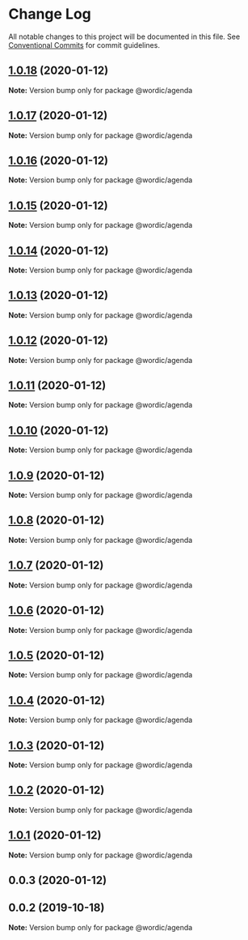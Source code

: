 # Change Log

All notable changes to this project will be documented in this file.
See [Conventional Commits](https://conventionalcommits.org) for commit guidelines.

## [1.0.18](https://github.com/shakogegia/wordic/compare/@wordic/agenda@1.0.17...@wordic/agenda@1.0.18) (2020-01-12)

**Note:** Version bump only for package @wordic/agenda

## [1.0.17](https://github.com/shakogegia/wordic/compare/@wordic/agenda@1.0.16...@wordic/agenda@1.0.17) (2020-01-12)

**Note:** Version bump only for package @wordic/agenda

## [1.0.16](https://github.com/shakogegia/wordic/compare/@wordic/agenda@1.0.15...@wordic/agenda@1.0.16) (2020-01-12)

**Note:** Version bump only for package @wordic/agenda

## [1.0.15](https://github.com/shakogegia/wordic/compare/@wordic/agenda@1.0.14...@wordic/agenda@1.0.15) (2020-01-12)

**Note:** Version bump only for package @wordic/agenda

## [1.0.14](https://github.com/shakogegia/wordic/compare/@wordic/agenda@1.0.13...@wordic/agenda@1.0.14) (2020-01-12)

**Note:** Version bump only for package @wordic/agenda

## [1.0.13](https://github.com/shakogegia/wordic/compare/@wordic/agenda@1.0.12...@wordic/agenda@1.0.13) (2020-01-12)

**Note:** Version bump only for package @wordic/agenda

## [1.0.12](https://github.com/shakogegia/wordic/compare/@wordic/agenda@1.0.11...@wordic/agenda@1.0.12) (2020-01-12)

**Note:** Version bump only for package @wordic/agenda

## [1.0.11](https://github.com/shakogegia/wordic/compare/@wordic/agenda@1.0.10...@wordic/agenda@1.0.11) (2020-01-12)

**Note:** Version bump only for package @wordic/agenda

## [1.0.10](https://github.com/shakogegia/wordic/compare/@wordic/agenda@1.0.9...@wordic/agenda@1.0.10) (2020-01-12)

**Note:** Version bump only for package @wordic/agenda

## [1.0.9](https://github.com/shakogegia/wordic/compare/@wordic/agenda@1.0.8...@wordic/agenda@1.0.9) (2020-01-12)

**Note:** Version bump only for package @wordic/agenda

## [1.0.8](https://github.com/shakogegia/wordic/compare/@wordic/agenda@1.0.6...@wordic/agenda@1.0.8) (2020-01-12)

**Note:** Version bump only for package @wordic/agenda

## [1.0.7](https://github.com/shakogegia/wordic/compare/@wordic/agenda@1.0.6...@wordic/agenda@1.0.7) (2020-01-12)

**Note:** Version bump only for package @wordic/agenda

## [1.0.6](https://github.com/shakogegia/wordic/compare/@wordic/agenda@1.0.5...@wordic/agenda@1.0.6) (2020-01-12)

**Note:** Version bump only for package @wordic/agenda

## [1.0.5](https://github.com/shakogegia/wordic/compare/@wordic/agenda@1.0.4...@wordic/agenda@1.0.5) (2020-01-12)

**Note:** Version bump only for package @wordic/agenda

## [1.0.4](https://github.com/shakogegia/wordic/compare/@wordic/agenda@1.0.3...@wordic/agenda@1.0.4) (2020-01-12)

**Note:** Version bump only for package @wordic/agenda

## [1.0.3](https://github.com/shakogegia/wordic/compare/@wordic/agenda@1.0.2...@wordic/agenda@1.0.3) (2020-01-12)

**Note:** Version bump only for package @wordic/agenda

## [1.0.2](https://github.com/shakogegia/wordic/compare/@wordic/agenda@1.0.1...@wordic/agenda@1.0.2) (2020-01-12)

**Note:** Version bump only for package @wordic/agenda

## [1.0.1](https://github.com/shakogegia/wordic/compare/@wordic/agenda@1.0.0...@wordic/agenda@1.0.1) (2020-01-12)

**Note:** Version bump only for package @wordic/agenda

## 0.0.3 (2020-01-12)

## 0.0.2 (2019-10-18)

**Note:** Version bump only for package @wordic/agenda
